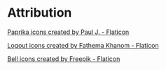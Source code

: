 # Attribution

[Paprika icons created by Paul J. - Flaticon](https://www.flaticon.com/free-icons/paprika)

[Logout icons created by Fathema Khanom - Flaticon](https://www.flaticon.com/free-icons/logout)

[Bell icons created by Freepik - Flaticon](https://www.flaticon.com/free-icons/bell)
